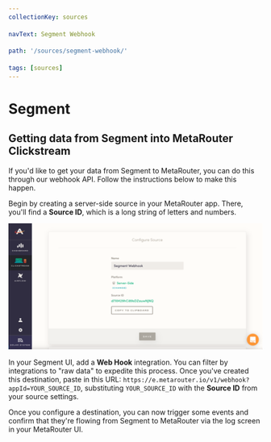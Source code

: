 ```yaml
---
collectionKey: sources

navText: Segment Webhook

path: '/sources/segment-webhook/'

tags: [sources]
---
```


# Segment

## Getting data from Segment into MetaRouter Clickstream

If you'd like to get your data from Segment to MetaRouter, you can do this through our webhook API. Follow the instructions below to make this happen.

Begin by creating a server-side source in your MetaRouter app. There, you'll find a **Source ID**, which is a long string of letters and numbers.

![segment-webhook-1](/images/segment-webhook-1.png)

In your Segment UI, add a **Web Hook** integration. You can filter by integrations to "raw data" to expedite this process. Once you've created this destination, paste in this URL: `https://e.metarouter.io/v1/webhook?appId=YOUR_SOURCE_ID`, substituting `YOUR_SOURCE_ID` with the **Source ID** from your source settings.

Once you configure a destination, you can now trigger some events and confirm that they're flowing from Segment to MetaRouter via the log screen in your MetaRouter UI.
